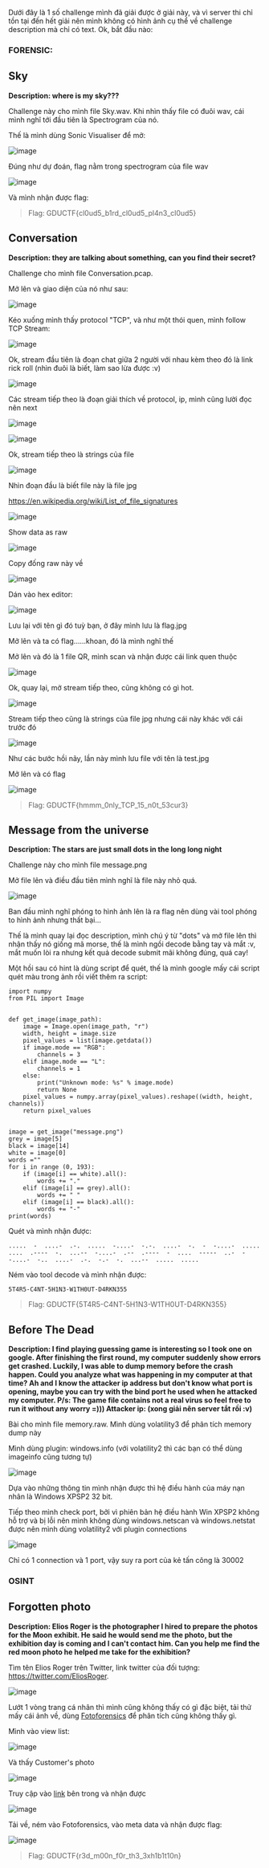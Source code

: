 Dưới đây là 1 số challenge mình đã giải được ở giải này, và vì server thi chỉ tồn tại đến hết giải nên mình không có hình ảnh cụ thể về 
challenge description mà chỉ có text.
Ok, bắt đầu nào:

### FORENSIC: ###
## Sky ##

**Description: where is my sky???**

Challenge này cho mình file Sky.wav. Khi nhìn thấy file có đuôi wav, cái mình nghĩ tới đầu tiên là Spectrogram của nó.

Thế là mình dùng Sonic Visualiser để mở:

![image](https://user-images.githubusercontent.com/94149390/185822665-59615b81-8563-487c-b080-1271bcf33c47.png)

Đúng như dự đoán, flag nằm trong spectrogram của file wav

![image](https://user-images.githubusercontent.com/94149390/185822683-17b04a95-d8a2-4e12-941a-b8f084874b84.png)

Và mình nhận được flag:

>Flag: GDUCTF{cl0ud5_b1rd_cl0ud5_pl4n3_cl0ud5}

## Conversation ##

**Description: they are talking about something, can you find their secret?**

Challenge cho mình file Conversation.pcap.

Mở lên và giao diện của nó như sau: 

![image](https://user-images.githubusercontent.com/94149390/185823072-59bdd4f5-f79b-475f-8d85-eed14ece81fb.png)

Kéo xuống mình thấy protocol "TCP", và như một thói quen, mình follow TCP Stream:

![image](https://user-images.githubusercontent.com/94149390/185823140-091c13a8-c5e1-40e1-8d72-32989233b1dd.png)

Ok, stream đầu tiên là đoạn chat giữa 2 người với nhau kèm theo đó là link rick roll (nhìn đuôi là biết, làm sao lừa được :v)

![image](https://user-images.githubusercontent.com/94149390/185823174-d896a1be-0e8b-41e7-b081-ce66f8cc6465.png)

Các stream tiếp theo là đoạn giải thích về protocol, ip, mình cũng lười đọc nên next 

![image](https://user-images.githubusercontent.com/94149390/185823355-684c13b6-f05d-4aa1-9fe4-9a2f2365e9e3.png)

![image](https://user-images.githubusercontent.com/94149390/185823429-080ac4fd-86b7-46f6-ab87-52c1591f1539.png)

Ok, stream tiếp theo là strings của file 

![image](https://user-images.githubusercontent.com/94149390/185823458-80cabb5a-1feb-4dc7-9f34-8fdf937448a1.png)

Nhìn đoạn đầu là biết  file này là file jpg

https://en.wikipedia.org/wiki/List_of_file_signatures

![image](https://user-images.githubusercontent.com/94149390/185823501-2f0a0999-e6ec-45b9-9484-03ab7097193b.png)

Show data as raw

![image](https://user-images.githubusercontent.com/94149390/185823557-09403198-32b4-4b3f-920d-a6c9eae7d247.png)

Copy đống raw này về 

![image](https://user-images.githubusercontent.com/94149390/185823641-cec2643e-e436-40f7-aa7f-6f872181c91a.png)

Dán vào hex editor:

![image](https://user-images.githubusercontent.com/94149390/185823710-ccac7cb9-65ae-4378-9502-5abbf4679aca.png)

Lưu lại với tên gì đó tuỳ bạn, ở đây mình lưu là flag.jpg

Mở lên và ta có flag......khoan, đó là mình nghĩ thế 

Mở lên và đó là 1 file QR, mình scan và nhận được cái link quen thuộc

![image](https://user-images.githubusercontent.com/94149390/185823864-d240ebf3-d633-40df-b4f0-aa5866bf11c6.png)

Ok, quay lại, mở stream tiếp theo, cũng không có gì hot.

![image](https://user-images.githubusercontent.com/94149390/185823944-36b5fd4b-78a5-4f68-8748-0d7da48e4648.png)

Stream tiếp theo cũng là strings của file jpg nhưng cái này khác với cái trước đó 

![image](https://user-images.githubusercontent.com/94149390/185823992-437d49ef-1bb2-42a3-a40a-202acf840de7.png)

Như các bước hồi nãy, lần này mình lưu file với tên là test.jpg 

Mở lên và có flag

![image](https://user-images.githubusercontent.com/94149390/185824173-79cc9275-9413-4c81-be0f-8e0c69238b3f.png)

>Flag: GDUCTF{hmmm_0nly_TCP_15_n0t_53cur3}

## Message from the universe ##

**Description: The stars are just small dots in the long long night**

Challenge này cho mình file message.png

Mở file lên và điều đầu tiên mình nghĩ là file này nhỏ quá.

![image](https://user-images.githubusercontent.com/94149390/185824732-9b8c4946-cb25-4dd1-ae9f-6b3034d48950.png)

Ban đầu mình nghĩ phóng to hình ảnh lên là ra flag nên dùng vài tool phóng to hình ảnh nhưng thất bại...

Thế là mình quay lại đọc description, mình chú ý từ "dots" và mở file lên thì nhận thấy nó giống mã morse,
thế là mình ngồi decode bằng tay và mắt :v, mắt muốn lòi ra nhưng kết quả decode submit mãi không đúng, quá cay!

Một hồi sau có hint là dùng script để quét, thế là mình google mấy cái script quét màu trong ảnh rồi viết thêm ra script:

```
import numpy 
from PIL import Image


def get_image(image_path):
    image = Image.open(image_path, "r")
    width, height = image.size
    pixel_values = list(image.getdata())
    if image.mode == "RGB":
        channels = 3
    elif image.mode == "L":
        channels = 1
    else:
        print("Unknown mode: %s" % image.mode)
        return None
    pixel_values = numpy.array(pixel_values).reshape((width, height, channels))
    return pixel_values


image = get_image("message.png")
grey = image[5]
black = image[14]
white = image[0]
words =""
for i in range (0, 193):
    if (image[i] == white).all():
        words += "."
    elif (image[i] == grey).all():
        words += " "
    elif (image[i] == black).all():
        words += "-"
print(words)
```
Quét và mình nhận được:

```
.....  -  ....-  .-.  .....  -....-  -.-.  ....-  -.  -  -....-  .....  ....  .----  -.  ...--  -....-  .--  .----  -  ....  -----  ..-  -  -....-  -..  ....-  .-.  -.-  -.  ...--  .....  .....
```

Ném vào tool decode và mình nhận được:

``` 5T4R5-C4NT-5H1N3-W1TH0UT-D4RKN355 ```
>Flag: GDUCTF{5T4R5-C4NT-5H1N3-W1TH0UT-D4RKN355}

## Before The Dead ##

**Description: I find playing guessing game is interesting so I took one on google. After finishing the first round, my computer suddenly show errors get crashed. Luckily, I was able to dump memory before the crash happen. Could you analyze what was happening in my computer at that time?
Ah and I know the attacker ip address but don't know what port is opening, maybe you can try with the bind port he used when he attacked my computer.
P/s: The game file contains not a real virus so feel free to run it without any worry =)))
Attacker ip: (xong giải nên server tắt rồi :v)** 

Bài cho mình file memory.raw. Mình dùng volatility3 để phân tích memory dump này

Mình dùng plugin: windows.info (với volatility2 thì các bạn có thể dùng imageinfo cũng tương tự)

![image](https://user-images.githubusercontent.com/94149390/185831707-ec31c8fc-90db-4277-beec-133e96493c90.png)

Dựa vào những thông tin mình nhận được thì hệ điều hành của máy nạn nhân là Windows XPSP2 32 bit.

Tiếp theo mình check port, bởi vì phiên bản hệ điều hành Win XPSP2 không hỗ trợ và bị lỗi nên mình không dùng windows.netscan và windows.netstat được nên 
mình dùng volatility2 với plugin connections

![image](https://user-images.githubusercontent.com/94149390/185832624-f59db9d4-fec8-4308-9daa-10e79faaa859.png)

Chỉ có 1 connection và 1 port, vậy suy ra port của kẻ tấn công là 30002


### OSINT ###
## Forgotten photo ##

**Description:
Elios Roger is the photographer I hired to prepare the photos for the Moon exhibit. He said he would send me the photo, but the exhibition day is coming and I can't contact him.
Can you help me find the red moon photo he helped me take for the exhibition?**

Tìm tên Elios Roger trên Twitter, link twitter của đối tượng: https://twitter.com/EliosRoger.

![image](https://user-images.githubusercontent.com/94149390/185829613-d8e05ee4-90cd-49e6-a62c-e274a99b2911.png)

Lướt 1 vòng trang cá nhân thì mình cũng không thấy có gì đặc biệt, tải thử mấy cái ảnh về, dùng [Fotoforensics](https://fotoforensics.com/) để phân tích cũng
không thấy gì.

Mình vào view list:

![image](https://user-images.githubusercontent.com/94149390/185829785-91384748-30ad-4c1a-9678-5267ff310ecf.png)

Và thấy Customer's photo

![image](https://user-images.githubusercontent.com/94149390/185829810-32ad7e8d-a6ea-4a20-865f-0cf1a9e1cc14.png)

Truy cập vào [link](https://drive.google.com/drive/folders/1cRudn2snJBPHE1upCxSB6QV31sFnRYln) bên trong và nhận được 

![image](https://user-images.githubusercontent.com/94149390/185830116-444793f2-d48c-47fe-8efc-d5d014055d33.png)

Tải về, ném vào Fotoforensics, vào meta data và nhận được flag:

![image](https://user-images.githubusercontent.com/94149390/185830171-93349087-9d11-4ef5-8694-d3e60fb80238.png)

>Flag: GDUCTF{r3d_m00n_f0r_th3_3xh1b1t10n}






